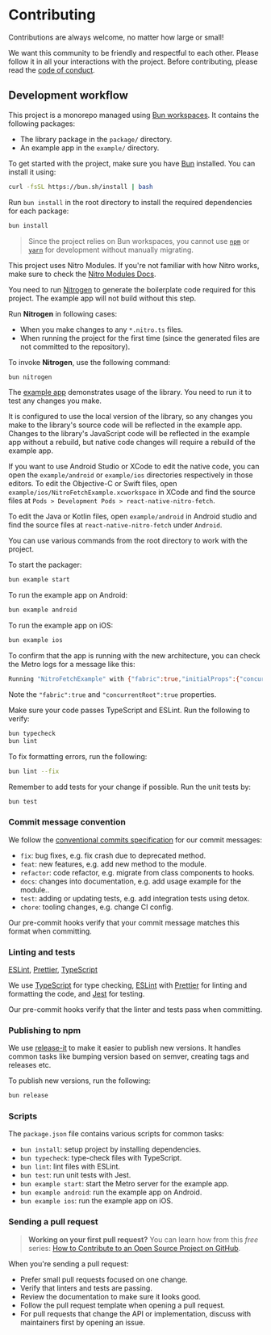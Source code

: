 # Contributing

Contributions are always welcome, no matter how large or small!

We want this community to be friendly and respectful to each other. Please follow it in all your interactions with the project. Before contributing, please read the [code of conduct](./CODE_OF_CONDUCT.md).

## Development workflow

This project is a monorepo managed using [Bun workspaces](https://bun.sh/docs/install/workspaces). It contains the following packages:

- The library package in the `package/` directory.
- An example app in the `example/` directory.

To get started with the project, make sure you have [Bun](https://bun.sh/) installed. You can install it using:

```sh
curl -fsSL https://bun.sh/install | bash
```

Run `bun install` in the root directory to install the required dependencies for each package:

```sh
bun install
```

> Since the project relies on Bun workspaces, you cannot use [`npm`](https://github.com/npm/cli) or [`yarn`](https://yarnpkg.com/) for development without manually migrating.

This project uses Nitro Modules. If you're not familiar with how Nitro works, make sure to check the [Nitro Modules Docs](https://nitro.margelo.com/).

You need to run [Nitrogen](https://nitro.margelo.com/docs/nitrogen) to generate the boilerplate code required for this project. The example app will not build without this step.

Run **Nitrogen** in following cases:

- When you make changes to any `*.nitro.ts` files.
- When running the project for the first time (since the generated files are not committed to the repository).

To invoke **Nitrogen**, use the following command:

```sh
bun nitrogen
```

The [example app](/example/) demonstrates usage of the library. You need to run it to test any changes you make.

It is configured to use the local version of the library, so any changes you make to the library's source code will be reflected in the example app. Changes to the library's JavaScript code will be reflected in the example app without a rebuild, but native code changes will require a rebuild of the example app.

If you want to use Android Studio or XCode to edit the native code, you can open the `example/android` or `example/ios` directories respectively in those editors. To edit the Objective-C or Swift files, open `example/ios/NitroFetchExample.xcworkspace` in XCode and find the source files at `Pods > Development Pods > react-native-nitro-fetch`.

To edit the Java or Kotlin files, open `example/android` in Android studio and find the source files at `react-native-nitro-fetch` under `Android`.

You can use various commands from the root directory to work with the project.

To start the packager:

```sh
bun example start
```

To run the example app on Android:

```sh
bun example android
```

To run the example app on iOS:

```sh
bun example ios
```

To confirm that the app is running with the new architecture, you can check the Metro logs for a message like this:

```sh
Running "NitroFetchExample" with {"fabric":true,"initialProps":{"concurrentRoot":true},"rootTag":1}
```

Note the `"fabric":true` and `"concurrentRoot":true` properties.

Make sure your code passes TypeScript and ESLint. Run the following to verify:

```sh
bun typecheck
bun lint
```

To fix formatting errors, run the following:

```sh
bun lint --fix
```

Remember to add tests for your change if possible. Run the unit tests by:

```sh
bun test
```

### Commit message convention

We follow the [conventional commits specification](https://www.conventionalcommits.org/en) for our commit messages:

- `fix`: bug fixes, e.g. fix crash due to deprecated method.
- `feat`: new features, e.g. add new method to the module.
- `refactor`: code refactor, e.g. migrate from class components to hooks.
- `docs`: changes into documentation, e.g. add usage example for the module..
- `test`: adding or updating tests, e.g. add integration tests using detox.
- `chore`: tooling changes, e.g. change CI config.

Our pre-commit hooks verify that your commit message matches this format when committing.

### Linting and tests

[ESLint](https://eslint.org/), [Prettier](https://prettier.io/), [TypeScript](https://www.typescriptlang.org/)

We use [TypeScript](https://www.typescriptlang.org/) for type checking, [ESLint](https://eslint.org/) with [Prettier](https://prettier.io/) for linting and formatting the code, and [Jest](https://jestjs.io/) for testing.

Our pre-commit hooks verify that the linter and tests pass when committing.

### Publishing to npm

We use [release-it](https://github.com/release-it/release-it) to make it easier to publish new versions. It handles common tasks like bumping version based on semver, creating tags and releases etc.

To publish new versions, run the following:

```sh
bun release
```

### Scripts

The `package.json` file contains various scripts for common tasks:

- `bun install`: setup project by installing dependencies.
- `bun typecheck`: type-check files with TypeScript.
- `bun lint`: lint files with ESLint.
- `bun test`: run unit tests with Jest.
- `bun example start`: start the Metro server for the example app.
- `bun example android`: run the example app on Android.
- `bun example ios`: run the example app on iOS.

### Sending a pull request

> **Working on your first pull request?** You can learn how from this _free_ series: [How to Contribute to an Open Source Project on GitHub](https://app.egghead.io/playlists/how-to-contribute-to-an-open-source-project-on-github).

When you're sending a pull request:

- Prefer small pull requests focused on one change.
- Verify that linters and tests are passing.
- Review the documentation to make sure it looks good.
- Follow the pull request template when opening a pull request.
- For pull requests that change the API or implementation, discuss with maintainers first by opening an issue.

